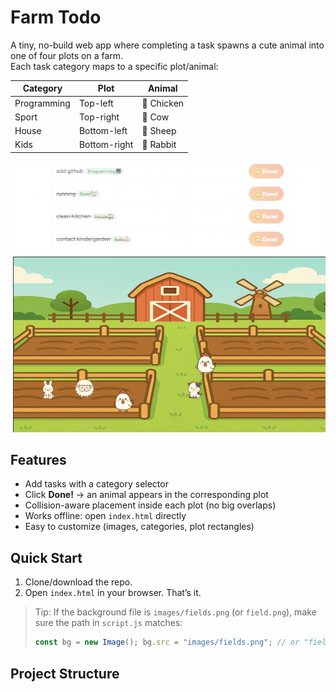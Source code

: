 # Farm Todo

A tiny, no-build web app where completing a task spawns a cute animal into one of four plots on a farm.  
Each task category maps to a specific plot/animal:

| Category     | Plot         | Animal |
|--------------|--------------|--------|
| Programming  | Top-left     | 🐔 Chicken |
| Sport        | Top-right    | 🐄 Cow     |
| House        | Bottom-left  | 🐑 Sheep   |
| Kids         | Bottom-right | 🐇 Rabbit  |

![Farm Todo screenshot](FarmTodo.png)

## Features
- Add tasks with a category selector
- Click **Done!** → an animal appears in the corresponding plot
- Collision-aware placement inside each plot (no big overlaps)
- Works offline: open `index.html` directly
- Easy to customize (images, categories, plot rectangles)

## Quick Start
1. Clone/download the repo.
2. Open `index.html` in your browser. That’s it.

> Tip: If the background file is `images/fields.png` (or `field.png`), make sure the path in `script.js` matches:
> ```js
> const bg = new Image(); bg.src = "images/fields.png"; // or "field.png"
> ```

## Project Structure
